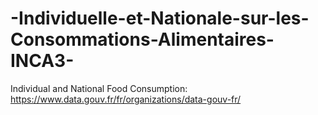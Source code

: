 # -Individuelle-et-Nationale-sur-les-Consommations-Alimentaires-INCA3-
Individual and National Food Consumption: https://www.data.gouv.fr/fr/organizations/data-gouv-fr/
